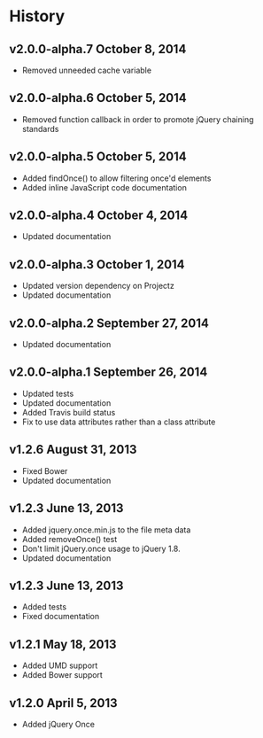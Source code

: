 # History

## v2.0.0-alpha.7 October 8, 2014
- Removed unneeded cache variable

## v2.0.0-alpha.6 October 5, 2014
- Removed function callback in order to promote jQuery chaining standards

## v2.0.0-alpha.5 October 5, 2014
- Added findOnce() to allow filtering once'd elements
- Added inline JavaScript code documentation

## v2.0.0-alpha.4 October 4, 2014
- Updated documentation

## v2.0.0-alpha.3 October 1, 2014
- Updated version dependency on Projectz
- Updated documentation

## v2.0.0-alpha.2 September 27, 2014
- Updated documentation

## v2.0.0-alpha.1 September 26, 2014
- Updated tests
- Updated documentation
- Added Travis build status
- Fix to use data attributes rather than a class attribute

## v1.2.6 August 31, 2013
- Fixed Bower
- Updated documentation

## v1.2.3 June 13, 2013
- Added jquery.once.min.js to the file meta data
- Added removeOnce() test
- Don't limit jQuery.once usage to jQuery 1.8.
- Updated documentation

## v1.2.3 June 13, 2013
- Added tests
- Fixed documentation

## v1.2.1 May 18, 2013
- Added UMD support
- Added Bower support

## v1.2.0 April 5, 2013
- Added jQuery Once
